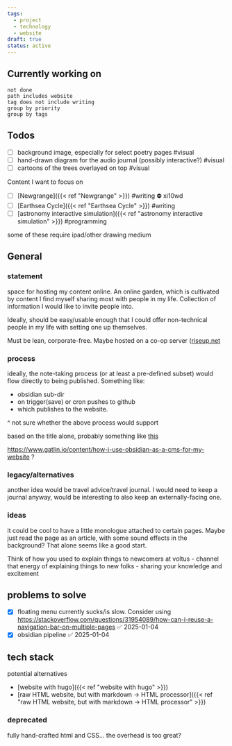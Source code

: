 ```yaml
---
tags:
  - project
  - technology
  - website
draft: true
status: active
---
```


##  Currently working on

```tasks
not done
path includes website
tag does not include writing 
group by priority
group by tags

```


## Todos
- [ ] background image, especially for select poetry pages #visual
- [ ] hand-drawn diagram for the audio journal (possibly interactive?) #visual
- [ ] cartoons of the trees overlayed on top #visual

Content I want to focus on

- [ ] [Newgrange]({{< ref "Newgrange" >}}) #writing ⛔ xi10wd
- [ ] [Earthsea Cycle]({{< ref "Earthsea Cycle" >}}) #writing
- [ ] [astronomy interactive simulation]({{< ref "astronomy interactive simulation" >}}) #programming

some of these require ipad/other drawing medium
## General
### statement
space for hosting my content online.
An online garden, which is cultivated by content I find myself sharing most with people in my life. Collection of information I would like to invite people into.

Ideally, should be easy/usable enough that I could offer non-technical people in my life with setting one up themselves.

Must be lean, corporate-free. Maybe hosted on a co-op server ([riseup.net](https://riseup.net/en())

### process
ideally, the note-taking process (or at least a pre-defined subset) would flow directly to being published.
Something like:
* obsidian sub-dir
* on trigger(save) or cron pushes to github
* which publishes to the website. 

^ not sure whether the above process would support 

based on the title alone, probably something like [this](https://www.gatlin.io/content/how-i-use-obsidian-as-a-cms-for-my-website)


https://www.gatlin.io/content/how-i-use-obsidian-as-a-cms-for-my-website ?


### legacy/alternatives
another idea would be travel advice/travel journal. I would need to keep a journal anyway, would be interesting to also keep an externally-facing one.

### ideas 
it could be cool to have a little monologue attached to certain pages. Maybe just read the page as an article, with some sound effects in the background? That alone seems like a good start.

Think of how you used to explain things to newcomers at voltus - channel that energy of explaining things to new folks - sharing your knowledge and excitement
## problems to solve 
- [x] floating menu currently sucks/is slow. Consider using https://stackoverflow.com/questions/31954089/how-can-i-reuse-a-navigation-bar-on-multiple-pages ✅ 2025-01-04
- [x] obsidian pipeline ✅ 2025-01-04

## tech stack
potential alternatives

- [website with hugo]({{< ref "website with hugo" >}})
-  [raw HTML website, but with markdown -> HTML processor]({{< ref "raw HTML website, but with markdown -> HTML processor" >}})
### deprecated
fully hand-crafted html and CSS... the overhead is too great?
